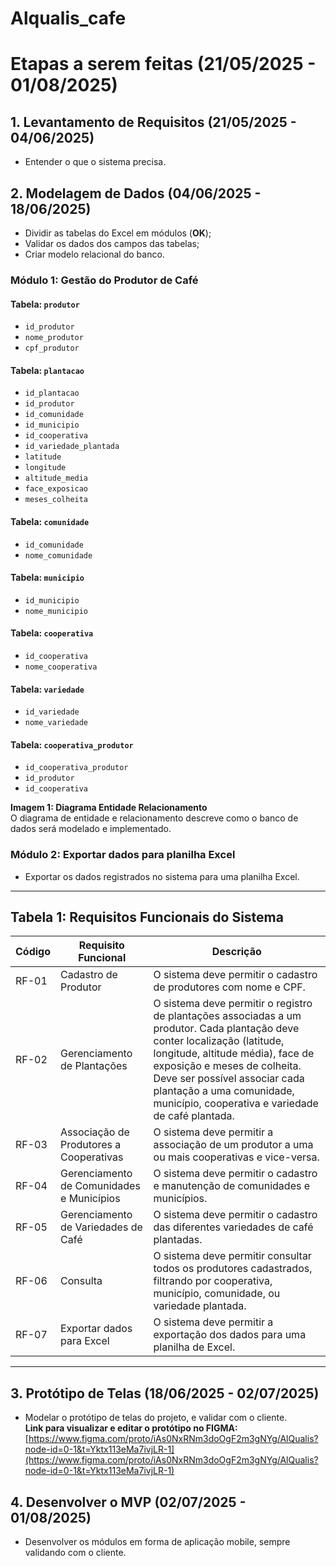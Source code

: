 # Alqualis_cafe
# Etapas a serem feitas (21/05/2025 - 01/08/2025)

## 1. Levantamento de Requisitos (21/05/2025 - 04/06/2025)
- Entender o que o sistema precisa.

## 2. Modelagem de Dados (04/06/2025 - 18/06/2025)
- Dividir as tabelas do Excel em módulos (**OK**);
- Validar os dados dos campos das tabelas;
- Criar modelo relacional do banco.

### Módulo 1: Gestão do Produtor de Café

#### Tabela: `produtor`
- `id_produtor`
- `nome_produtor`
- `cpf_produtor`

#### Tabela: `plantacao`
- `id_plantacao`
- `id_produtor`
- `id_comunidade`
- `id_municipio`
- `id_cooperativa`
- `id_variedade_plantada`
- `latitude`
- `longitude`
- `altitude_media`
- `face_exposicao`
- `meses_colheita`

#### Tabela: `comunidade`
- `id_comunidade`
- `nome_comunidade`

#### Tabela: `municipio`
- `id_municipio`
- `nome_municipio`

#### Tabela: `cooperativa`
- `id_cooperativa`
- `nome_cooperativa`

#### Tabela: `variedade`
- `id_variedade`
- `nome_variedade`

#### Tabela: `cooperativa_produtor`
- `id_cooperativa_produtor`
- `id_produtor`
- `id_cooperativa`

**Imagem 1: Diagrama Entidade Relacionamento**  
O diagrama de entidade e relacionamento descreve como o banco de dados será modelado e implementado.

### Módulo 2: Exportar dados para planilha Excel
- Exportar os dados registrados no sistema para uma planilha Excel.

---

## Tabela 1: Requisitos Funcionais do Sistema

| Código | Requisito Funcional                         | Descrição |
|--------|---------------------------------------------|-----------|
| RF-01  | Cadastro de Produtor                        | O sistema deve permitir o cadastro de produtores com nome e CPF. |
| RF-02  | Gerenciamento de Plantações                 | O sistema deve permitir o registro de plantações associadas a um produtor. Cada plantação deve conter localização (latitude, longitude, altitude média), face de exposição e meses de colheita. Deve ser possível associar cada plantação a uma comunidade, município, cooperativa e variedade de café plantada. |
| RF-03  | Associação de Produtores a Cooperativas     | O sistema deve permitir a associação de um produtor a uma ou mais cooperativas e vice-versa. |
| RF-04  | Gerenciamento de Comunidades e Municípios   | O sistema deve permitir o cadastro e manutenção de comunidades e municípios. |
| RF-05  | Gerenciamento de Variedades de Café         | O sistema deve permitir o cadastro das diferentes variedades de café plantadas. |
| RF-06  | Consulta                                     | O sistema deve permitir consultar todos os produtores cadastrados, filtrando por cooperativa, município, comunidade, ou variedade plantada. |
| RF-07  | Exportar dados para Excel                   | O sistema deve permitir a exportação dos dados para uma planilha de Excel. |

---

## 3. Protótipo de Telas (18/06/2025 - 02/07/2025)
- Modelar o protótipo de telas do projeto, e validar com o cliente.  
**Link para visualizar e editar o protótipo no FIGMA:**  
[https://www.figma.com/proto/iAs0NxRNm3doOgF2m3gNYg/AlQualis?node-id=0-1&t=Yktx113eMa7ivjLR-1](https://www.figma.com/proto/iAs0NxRNm3doOgF2m3gNYg/AlQualis?node-id=0-1&t=Yktx113eMa7ivjLR-1)

## 4. Desenvolver o MVP (02/07/2025 - 01/08/2025)
- Desenvolver os módulos em forma de aplicação mobile, sempre validando com o cliente.


